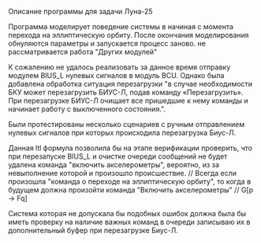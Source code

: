 Описание программы для задачи Луна-25

Программа моделирует поведение системы в начиная с момента перехода на эллиптическую орбиту.
После окончания моделирования обнуляются параметры и запускается процесс заново.
не рассматривается работа "Других модулей"

К сожалению не удалось реализовать за данное время отправку модулем BIUS_L нулевых сигналов в модуль BCU.
Однако была добавлена обработка ситуация перезагрузки "в случае необходимости БКУ может перезагрузить БИУС-Л, подав команду «Перезагрузить». При перезагрузке БИУС-Л очищает все пришедшие к нему команды и начинает работу с выключенного состояния.".

Были протестированы несколько сценариев с ручным отправлением нулевых сигналов при которых происходила перезагрузка Биус-Л.

Данная ltl формула позволила бы на этапе верификации проверить, что при перезапуске BIUS_L и очистке очереди сообщений не будет удалена команда "включить акселерометры",
вероятно, из за невыполнение которой и произошло происшествие.
// Всегда если произошла "команда о переходе на эллиптическую орбиту", то когда в будущем должна произойти команда "Включить акселерометры"
// G[p -> Fq]

Система которая не допускала бы подобных ошибок должна была бы иметь проверку на наличие важных команд в очереди записываю их в дополнительный буфер при перезагрузке Биус-Л.